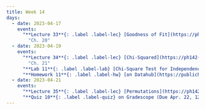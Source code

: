 ```yaml
---
title: Week 14
days:
  - date: 2023-04-17
    events:
      "**Lecture 33**{: .label .label-lec} [Goodness of Fit](https://ph142-ucb.github.io/sp23/src/goodnessoffit.pdf) ([Recording](https://youtu.be/Tk8V9ERaw0U))":
        "Ch. 20"
  - date: 2023-04-19
    events:
      "**Lecture 34**{: .label .label-lec} [Chi-Squared](https://ph142-ucb.github.io/sp23/src/chisquared.pdf) ([Recording](https://youtu.be/klXEIxnUiIY))":
        "Ch. 21"
      "**Lab 11**{: .label .label-lab} [Chi-Square Test for Independence](https://publichealth.datahub.berkeley.edu/hub/user-redirect/git-pull?repo=https%3A%2F%2Fgithub.com%2Fph142-ucb%2Fph142-sp23&urlpath=rstudio%2F&branch=main) (Due Apr. 25)":
      "**Homework 11**{: .label .label-hw} [on Datahub](https://publichealth.datahub.berkeley.edu/hub/user-redirect/git-pull?repo=https%3A%2F%2Fgithub.com%2Fph142-ucb%2Fph142-sp23&urlpath=rstudio%2F&branch=main)":
  - date: 2023-04-21
    events:
      "**Lecture 35**{: .label .label-lec} [Permutations](https://ph142-ucb.github.io/sp23/src/permute.pdf)": 
      "**Quiz 10**{: .label .label-quiz} on Gradescope (Due Apr. 22, 12:00 PM PST)":
---
```

